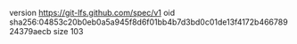 version https://git-lfs.github.com/spec/v1
oid sha256:04853c20b0eb0a5a945f8d6f01bb4b7d3bd0c01de13f4172b46678924379aecb
size 103
